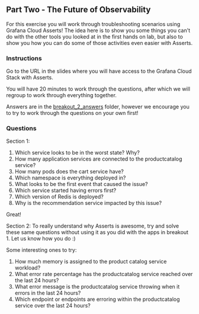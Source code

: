 ## Part Two - The Future of Observability
For this exercise you will work through troubleshooting scenarios using Grafana Cloud Asserts! The idea here is to show you some things you can't do with the other tools you looked at in the first hands on lab, but also to show you how you can do some of those activities even easier with Asserts.

### Instructions
Go to the URL in the slides where you will have access to the Grafana Cloud Stack with Asserts.

You will have 20 minutes to work through the questions, after which we will regroup to work through everything together.
 
Answers are in the [breakout_2_answers](./breakout_2_answers) folder, however we encourage you to try to work through the questions on your own first!

### Questions

Section 1:
1. Which service looks to be in the worst state? Why?
1. How many application services are connected to the productcatalog service?
1. How many pods does the cart service have?
1. Which namespace is everything deployed in?
1. What looks to be the first event that caused the issue? 
1. Which service started having errors first? 
1. Which version of Redis is deployed?
1. Why is the recommendation service impacted by this issue?

Great! 

Section 2:
To really understand why Asserts is awesome, try and solve these same questions without using it as you did with the apps in breakout 1. Let us know how you do :) 

Some interesting ones to try:
1. How much memory is assigned to the product catalog service workload?
1. What error rate percentage has the productcatalog service reached over the last 24 hours?
1. What error message is the productcatalog service throwing when it errors in the last 24 hours?
1. Which endpoint or endpoints are erroring within the productcatalog service over the last 24 hours?
